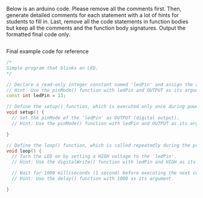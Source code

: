 Below is an arduino code. Please remove all the comments first. Then, generate detailed comments for each statement with a lot of hints for students to fill in. Last, remove all the code statements in function bodies but keep all the comments and the function body signatures. Output the formatted final code only.

```cpp

```

Final example code for reference

```cpp
/*
Simple program that blinks an LED.
*/

// Declare a read-only integer constant named 'ledPin' and assign the appropriate pin number for the LED.
// Hint: Use the pinMode() function with ledPin and OUTPUT as its arguments.
const int ledPin = 13;

// Define the setup() function, which is executed only once during powerup.
void setup() {
  // Set the pinMode of the 'ledPin' as OUTPUT (digital output).
  // Hint: Use the pinMode() function with ledPin and OUTPUT as its arguments.

}

// Define the loop() function, which is called repeatedly during the program execution.
void loop() {
  // Turn the LED on by setting a HIGH voltage to the 'ledPin'.
  // Hint: Use the digitalWrite() function with ledPin and HIGH as its arguments.

  // Wait for 1000 milliseconds (1 second) before executing the next command.
  // Hint: Use the delay() function with 1000 as its argument.

}
```
